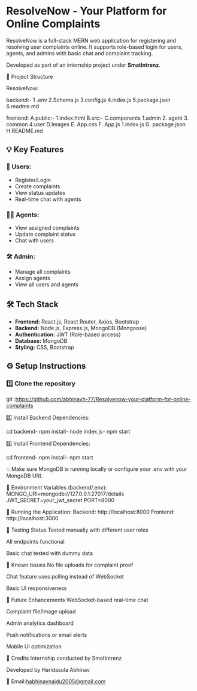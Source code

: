 # ResolveNow - Your Platform for Online Complaints


ResolveNow is a full-stack MERN web application for registering and resolving user complaints online. It supports role-based login for users, agents, and admins with basic chat and complaint tracking.


Developed as part of an internship project under **SmatIntrenz**.


 📂 Project Structure

ResolveNow:

backend:-
  1 .env
  2.Schema.js
  3.config.js
  4.index.js
  5.package.json
  6.readme.md

 frontend:
  A.public:-
     1.index.html
  B.src:-
      C.components
         1.admin
         2. agent
         3. common
         4.user
   D.Images
   E. App.css
   F. App.js
      1.index.js
   G. package.json
   H.README.md



## 💡 Key Features

### 👤 Users:
- Register/Login
- Create complaints
- View status updates
- Real-time chat with agents

### 👨‍💼 Agents:
- View assigned complaints
- Update complaint status
- Chat with users

### 🛠 Admin:
- Manage all complaints
- Assign agents
- View all users and agents



## 🛠️ Tech Stack

- **Frontend:** React.js, React Router, Axios, Bootstrap
- **Backend:** Node.js, Express.js, MongoDB (Mongoose)
- **Authentication:** JWT (Role-based access)
- **Database:** MongoDB
- **Styling:** CSS, Bootstrap



## ⚙️ Setup Instructions

### 1️⃣ Clone the repository

git :https://github.com/abhinavh-77/Resolvenow-your-platform-for-online-complaints


2️⃣ Install Backend Dependencies:

cd backend-
npm install-
node index.js-
npm start

3️⃣ Install Frontend Dependencies:

cd frontend-
npm install-
npm start


💡 Make sure MongoDB is running locally or configure your .env with your MongoDB URI.


🔐 Environment Variables (backend/.env):
MONGO_URI=mongodb://127.0.0.1:27017/details
JWT_SECRET=your_jwt_secret
PORT=8000


🚀 Running the Application:
Backend: http://localhost:8000
Frontend: http://localhost:3000

🧪 Testing Status
Tested manually with different user roles

All endpoints functional

Basic chat tested with dummy data

🚧 Known Issues
No file uploads for complaint proof

Chat feature uses polling instead of WebSocket

Basic UI responsiveness

🧭 Future Enhancements
WebSocket-based real-time chat

Complaint file/image upload

Admin analytics dashboard

Push notifications or email alerts

Mobile UI optimization

🙏 Credits
Internship conducted by SmatIntrenz

Developed by Haridasula Abhinav


📧 Email:habhinavnaidu2005@gmail.com


